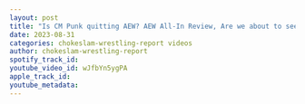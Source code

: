 ```yaml
---
layout: post
title: "Is CM Punk quitting AEW? AEW All-In Review, Are we about to see a Bullet Club Civil War? Ep#158"
date: 2023-08-31
categories: chokeslam-wrestling-report videos
author: chokeslam-wrestling-report
spotify_track_id: 
youtube_video_id: wJfbYn5ygPA
apple_track_id: 
youtube_metadata: 
---
```

